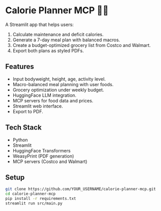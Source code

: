 # Calorie Planner MCP 🥗💪

A Streamlit app that helps users:
1. Calculate maintenance and deficit calories.
2. Generate a 7-day meal plan with balanced macros.
3. Create a budget-optimized grocery list from Costco and Walmart.
4. Export both plans as styled PDFs.

## Features
- Input bodyweight, height, age, activity level.
- Macro-balanced meal planning with user foods.
- Grocery optimization under weekly budget.
- HuggingFace LLM integration.
- MCP servers for food data and prices.
- Streamlit web interface.
- Export to PDF.

## Tech Stack
- Python
- Streamlit
- HuggingFace Transformers
- WeasyPrint (PDF generation)
- MCP servers (Costco and Walmart)

## Setup
```bash
git clone https://github.com/YOUR_USERNAME/calorie-planner-mcp.git
cd calorie-planner-mcp
pip install -r requirements.txt
streamlit run src/main.py
